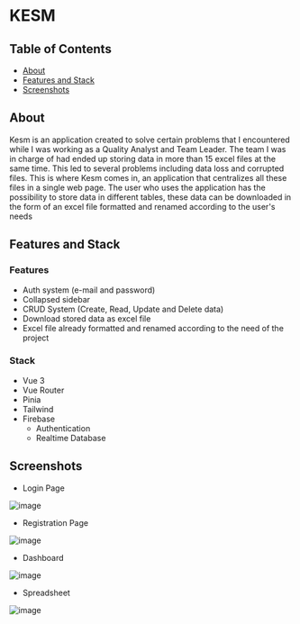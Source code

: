 # KESM

## Table of Contents

* [About](#about)
* [Features and Stack](#features-and-stack)
* [Screenshots](#screenshots)

## About

Kesm is an application created to solve certain problems that I encountered while I was working as a Quality Analyst and Team Leader. The team I was in charge of had ended up storing data in more than 15 excel files at the same time. This led to several problems including data loss and corrupted files. This is where Kesm comes in, an application that centralizes all these files in a single web page. The user who uses the application has the possibility to store data in different tables, these data can be downloaded in the form of an excel file formatted and renamed according to the user's needs


## Features and Stack

### Features
* Auth system (e-mail and password)
* Collapsed sidebar
* CRUD System (Create, Read, Update and Delete data)
* Download stored data as excel file
* Excel file already formatted and renamed according to the need of the project


### Stack

* Vue 3
* Vue Router
* Pinia
* Tailwind
* Firebase
  * Authentication
  * Realtime Database

## Screenshots

* Login Page

![image](https://user-images.githubusercontent.com/59142419/186708242-6c1f605a-a6b1-4a44-bd4f-6663b4e345df.png)


* Registration Page

![image](https://user-images.githubusercontent.com/59142419/186708407-191c6886-e9f4-444c-a223-ec5001b9b706.png)

* Dashboard

![image](https://user-images.githubusercontent.com/59142419/186708669-d8391b0f-8f5b-4494-9179-9d59c6b5b5d1.png)

* Spreadsheet

![image](https://user-images.githubusercontent.com/59142419/186709182-ceb2e6b9-b8e5-4362-ba09-4e1ac105c459.png)


